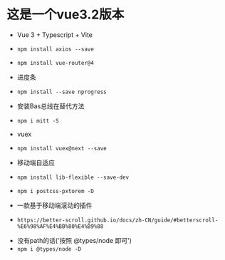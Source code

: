 # 这是一个vue3.2版本 

- Vue 3 + Typescript + Vite
- `npm install axios --save`
- `npm install vue-router@4`

- 进度条
- `npm install --save nprogress` 

- 安装Bas总线在替代方法
- `npm i mitt -S`

- vuex
- `npm install vuex@next --save`

- 移动端自适应
- `npm install lib-flexible --save-dev`
- `npm i postcss-pxtorem -D`

- 一款基于移动端滚动的插件
- `https://better-scroll.github.io/docs/zh-CN/guide/#betterscroll-%E6%98%AF%E4%BB%80%E4%B9%88`
<!--  @click="()=>$router.push('/home')" 直接写再模板上的写法 -->

- 没有path的话('按照 @types/node 即可')
- `npm i @types/node -D`